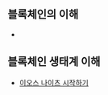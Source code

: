 ## 블록체인의 이해
* 

## 블록체인 생태계 이해
* [이오스 나이츠 시작하기](https://github.com/gtpark/blockchain/wiki/Hello-EOS-knights)
